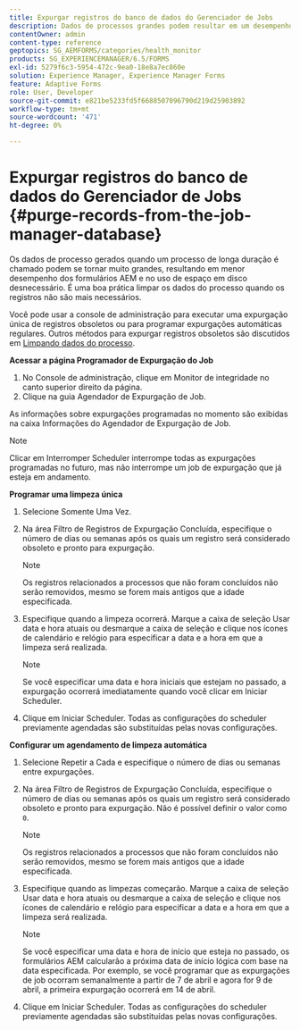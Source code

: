 ```yaml
---
title: Expurgar registros do banco de dados do Gerenciador de Jobs
description: Dados de processos grandes podem resultar em um desempenho de formulários AEM mais baixo. É uma boa prática limpar os dados do processo quando os registros não são mais necessários.
contentOwner: admin
content-type: reference
geptopics: SG_AEMFORMS/categories/health_monitor
products: SG_EXPERIENCEMANAGER/6.5/FORMS
exl-id: 5279f6c3-5954-472c-9ea0-18e8a7ec860e
solution: Experience Manager, Experience Manager Forms
feature: Adaptive Forms
role: User, Developer
source-git-commit: e821be5233fd5f6688507096790d219d25903892
workflow-type: tm+mt
source-wordcount: '471'
ht-degree: 0%

---
```


# Expurgar registros do banco de dados do Gerenciador de Jobs {#purge-records-from-the-job-manager-database}

Os dados de processo gerados quando um processo de longa duração é chamado podem se tornar muito grandes, resultando em menor desempenho dos formulários AEM e no uso de espaço em disco desnecessário. É uma boa prática limpar os dados do processo quando os registros não são mais necessários.

Você pode usar a console de administração para executar uma expurgação única de registros obsoletos ou para programar expurgações automáticas regulares. Outros métodos para expurgar registros obsoletos são discutidos em [Limpando dados do processo](/help/forms/using/admin-help/purging-process-data.md#purging-process-data).

**Acessar a página Programador de Expurgação do Job**

1. No Console de administração, clique em Monitor de integridade no canto superior direito da página.
1. Clique na guia Agendador de Expurgação de Job.

As informações sobre expurgações programadas no momento são exibidas na caixa Informações do Agendador de Expurgação de Job.

>[!NOTE]
>
>Clicar em Interromper Scheduler interrompe todas as expurgações programadas no futuro, mas não interrompe um job de expurgação que já esteja em andamento.

**Programar uma limpeza única**

1. Selecione Somente Uma Vez.
1. Na área Filtro de Registros de Expurgação Concluída, especifique o número de dias ou semanas após os quais um registro será considerado obsoleto e pronto para expurgação.

   >[!NOTE]
   >
   >Os registros relacionados a processos que não foram concluídos não serão removidos, mesmo se forem mais antigos que a idade especificada.

1. Especifique quando a limpeza ocorrerá. Marque a caixa de seleção Usar data e hora atuais ou desmarque a caixa de seleção e clique nos ícones de calendário e relógio para especificar a data e a hora em que a limpeza será realizada.

   >[!NOTE]
   >
   >Se você especificar uma data e hora iniciais que estejam no passado, a expurgação ocorrerá imediatamente quando você clicar em Iniciar Scheduler.

1. Clique em Iniciar Scheduler. Todas as configurações do scheduler previamente agendadas são substituídas pelas novas configurações.

**Configurar um agendamento de limpeza automática**

1. Selecione Repetir a Cada e especifique o número de dias ou semanas entre expurgações.
1. Na área Filtro de Registros de Expurgação Concluída, especifique o número de dias ou semanas após os quais um registro será considerado obsoleto e pronto para expurgação. Não é possível definir o valor como `0`.

   >[!NOTE]
   >
   >Os registros relacionados a processos que não foram concluídos não serão removidos, mesmo se forem mais antigos que a idade especificada.

1. Especifique quando as limpezas começarão. Marque a caixa de seleção Usar data e hora atuais ou desmarque a caixa de seleção e clique nos ícones de calendário e relógio para especificar a data e a hora em que a limpeza será realizada.

   >[!NOTE]
   >
   >Se você especificar uma data e hora de início que esteja no passado, os formulários AEM calcularão a próxima data de início lógica com base na data especificada. Por exemplo, se você programar que as expurgações de job ocorram semanalmente a partir de 7 de abril e agora for 9 de abril, a primeira expurgação ocorrerá em 14 de abril.

1. Clique em Iniciar Scheduler. Todas as configurações do scheduler previamente agendadas são substituídas pelas novas configurações.
